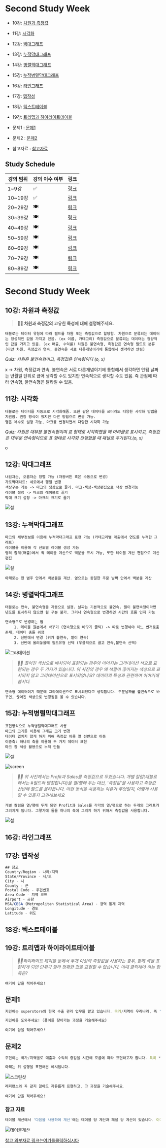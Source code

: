 # Second Study Week

- 10강: [차원과 측정값](#10강-차원과-측정값)

- 11강: [시각화](#11강-시각화)

- 12강: [막대그래프](#12강-막대그래프)

- 13강: [누적막대그래프](#13강-누적막대그래프)

- 14강: [병렬막대그래프](#14강-병렬막대그래프)

- 15강: [누적병렬막대그래프](#15강-누적병렬막대그래프)

- 16강: [라인그래프](#16강-라인그래프)

- 17강: [맵작성](#17강-맵작성)

- 18강: [텍스트테이블](#18강-텍스트테이블)

- 19강: [트리맵과 하이라이트테이블](#19강-트리맵과-하이라이트테이블)

- 문제1 : [문제1](#문제1)

- 문제2 : [문제2](#문제2)

- 참고자료 : [참고자료](#참고-자료)



## Study Schedule

| 강의 범위     | 강의 이수 여부 | 링크                                                                                                        |
|--------------|---------|-----------------------------------------------------------------------------------------------------------|
| 1~9강        |  ✅      | [링크](https://youtu.be/3ovkUe-TP1w?si=CRjj99Qm300unSWt)       |
| 10~19강      | ✅      | [링크](https://www.youtube.com/watch?v=AXkaUrJs-Ko&list=PL87tgIIryGsa5vdz6MsaOEF8PK-YqK3fz&index=75)       |
| 20~29강      | 🍽️      | [링크](https://www.youtube.com/watch?v=AXkaUrJs-Ko&list=PL87tgIIryGsa5vdz6MsaOEF8PK-YqK3fz&index=65)       |
| 30~39강      | 🍽️      | [링크](https://www.youtube.com/watch?v=e6J0Ljd6h44&list=PL87tgIIryGsa5vdz6MsaOEF8PK-YqK3fz&index=55)       |
| 40~49강      | 🍽️      | [링크](https://www.youtube.com/watch?v=AXkaUrJs-Ko&list=PL87tgIIryGsa5vdz6MsaOEF8PK-YqK3fz&index=45)       |
| 50~59강      | 🍽️      | [링크](https://www.youtube.com/watch?v=AXkaUrJs-Ko&list=PL87tgIIryGsa5vdz6MsaOEF8PK-YqK3fz&index=35)       |
| 60~69강      | 🍽️      | [링크](https://www.youtube.com/watch?v=AXkaUrJs-Ko&list=PL87tgIIryGsa5vdz6MsaOEF8PK-YqK3fz&index=25)       |
| 70~79강      | 🍽️      | [링크](https://www.youtube.com/watch?v=AXkaUrJs-Ko&list=PL87tgIIryGsa5vdz6MsaOEF8PK-YqK3fz&index=15)       |
| 80~89강      | 🍽️      | [링크](https://www.youtube.com/watch?v=AXkaUrJs-Ko&list=PL87tgIIryGsa5vdz6MsaOEF8PK-YqK3fz&index=5)        |


<!-- 여기까진 그대로 둬 주세요-->
<!-- 이 안에 들어오는 텍스트는 주석입니다. -->

# Second Study Week

## 10강: 차원과 측정값

<!-- 차원과 측정값에 관해 배우게 된 점을 적어주세요 -->

> **🧞‍♀️ 차원과 측정값의 고유한 특성에 대해 설명해주세요.**

```
태블로는 데이터 유형에 따라 필드를 차원 또는 측정값으로 할당함. 차원으로 분류되는 데이터는 정성적인 값을 가지고 있음. (ex 이름, 카테고리) 측정값으로 분류되는 데이터는 정량적인 값을 가지고 있음. (ex 매출, 수익률) 차원은 불연속형, 측정값은 연속형 필드로 분류
(다만 차원, 측정값과 연속, 불연속은 서로 다른개념이기에 통합해서 생각하면 안됨)
```

*Quiz: 차원은 불연속형이고, 측정값은 연속형이다 (o, x)*

x -> 차원, 측정값과 연속, 불연속은 서로 다른개념이기에 통합해서 생각하면 안됨 날짜는 년월일 단위로 끊어 생각할 수도 있지만 연속적으로 생각할 수도 있음. 즉 관점에 따라 연속형, 불연속형은 달라질 수 있음.

## 11강: 시각화

<!-- 시각화 관해 배우게 된 점을 적어주세요 -->
```
태블로는 데이터를 자동으로 시각화해줌. 또한 같은 데이터를 쓰더라도 다양한 시각화 방법을 지원함. 권장 방식이 있지만 다른 방법으로 변경 가능.
행은 복수로 설정 가능, 마크를 변경하면서 다양한 시각화 가능
```
*Quiz: 차원은 대부분 불연속형이며 표 형태로 시각화했을 때 머리글로 표시되고, 측정값은 대부분 연속형이므로 표 형태로 시각화 진행했을 때 패널로 추가된다.(o, x)*

o

## 12강: 막대그래프

<!-- 막대그래프에 관해 배우게 된 점을 적어주세요 -->
```
내림차순, 오름차순 정렬 가능 (자동버튼 혹은 수동으로 변경)
가로막대차트: 세로에서 행열 변경
색상구분 가능 -> 마크의 생상으로 끌기, 마크-색상-색상편집으로 색상 변경가능
레이블 설정 -> 마크의 레이블로 끌기
막대 크기 설정 -> 마크의 크기로 끌기
```

![설](./img/202409221946.png)

## 13강: 누적막대그래프

<!-- 누적막대그래프에 관해 배우게 된 점을 적어주세요 -->
```
마크의 세부정보를 이용해 누적막대그래프 표현 가능 (카테고리별 매출에서 연도를 누적한 그래프)
레이블을 이용해 각 년도별 레이블 생성 가능
행의 합계(매출)에서 퀵 테이블 계산으로 백분율 표시 가능, 또한 테이블 계산 편집으로 계산 편집
```
![설](./img/202409221959.png)

<!-- 테이블(아래로)와 테이블(옆으로)의 계산 방식을 습득해보세요. 이에 관련해 아래 참고자료도 있습니다 :) -->
```
아래로는 한 범주 안에서 백분율을 계산. 옆으로는 동일한 주문 날짜 안에서 백분율 계산
```
## 14강: 병렬막대그래프

<!-- 병렬막대그래프에 관해 배우게 된 점을 적어주세요 -->
```
태블로는 연속, 불연속형을 자동으로 설정. 날짜는 기본적으로 불연속. 월이 불연속형이라면 년도를 표시하지 않으면 월 구분 불가. 그러나 연속형으로 변경하면 시간의 흐름 인지 가능

연속형으로 변경하는 법
    1. 테이블 원본에서 바꾸기 (연속형으로 바꾸기 클릭) -> 따로 변경해야 하느 번거로움 존재, 데이터 충돌 위험
    2. 선반에서 변경 (위가 불연속, 밑이 연속)
    3. 선반에 올려놓을때 필드유형 선택 (우클릭으로 끌고 연속,불연속 선택)
```
![그라데이션](https://github.com/yousrchive/BUSINESS-INTELLIGENCE-TABLEAU/blob/main/study/img/2nd%20study/%E1%84%89%E1%85%B3%E1%84%8F%E1%85%B3%E1%84%85%E1%85%B5%E1%86%AB%E1%84%89%E1%85%A3%E1%86%BA%202024-09-12%20%E1%84%8B%E1%85%A9%E1%84%8C%E1%85%A5%E1%86%AB%201.54.19.png?raw=true)

> *🧞‍♀️ 끊어진 색상으로 배치되어 표현되는 경우와 이어지는 그라데이션 색으로 표현되는 경우 두 가지가 있습니다. 위 사진의 경우 왜 색깔이 끊어지는 색상으로 표시되지 않고 그라데이션으로 표시되었나요? 데이터의 특성과 관련하여 이야기해 봅시다.*

```
연속형 데이터이기 때문에 그라데이션으로 표시되었다고 생각합니다. 주문날짜를 불연속으로 바꾸면, 끊어진 색상으로 변경됨을 볼 수 있습니다.
```

## 15강: 누적병렬막대그래프

<!-- 누적병렬막대그래프에 관해 배우게 된 점을 적어주세요 -->
```
표현방식으로 누적병렬막대그래프 사용
마크의 크기를 이용해 그래프 크기 변경
데이터 겹치지 않게 하기 위해 측정값 이름 열 선반으로 이동
이중축: 하나의 축을 이용해 두 가지 데이터 표현
마크 창 색상 활용으로 누적 만듦
```
![설](./img/202409222038.png)

![screen](https://github.com/yousrchive/BUSINESS-INTELLIGENCE-TABLEAU/blob/main/study/img/2nd%20study/%E1%84%89%E1%85%B3%E1%84%8F%E1%85%B3%E1%84%85%E1%85%B5%E1%86%AB%E1%84%89%E1%85%A3%E1%86%BA%202024-09-12%20%E1%84%8B%E1%85%A9%E1%84%8C%E1%85%A5%E1%86%AB%201.57.52.png?raw=true)


> *🧞‍♀️ 위 사진에서는 Profit과 Sales를 측정값으로 두었습니다.  개별 칼럼(태블로에서는 #필드라 명칭합니다)을 열/행에 두는 대신, '측정값'을 사용하고 측정값 선반에 필드를 올려둡니다. 이런 방식을 사용하는 이유가 무엇일지, 어떻게 사용할 수 있을지 고민해보세요*

```
개별 칼럼을 열/행에 두게 되면 Profit과 Sales를 각각의 열/행으로 하는 두개의 그래프가 그려지게 됩니다. 그렇기에 둘을 하나의 축에 그리게 하기 위해서 측정값을 사용합니다.
```
![설](./img/202409222101.png)
<!-- 정답은 없습니다 -->

## 16강: 라인그래프

<!-- 라인그래프에 관해 배우게 된 점을 적어주세요 -->


## 17강: 맵작성

<!-- 맵차트 관해 배우게 된 점을 적어주세요 -->

```js
## 참고
Country/Region - 나라/지역
State/Province - 시/도
City - 시
County - 군
Postal Code - 우편번호
Area Code - 지역 코드
Airport - 공항
MSA/CBSA (Metropolitan Statistical Area) - 광역 통계 지역
Longitude - 경도
Latitude - 위도
```

## 18강: 텍스트테이블

<!-- 텍스트테이블에 관해 배우게 된 점을 적어주세요-->

## 19강: 트리맵과 하이라이트테이블

> *🧞‍♀️하이라이트 테이블 등에서 두개 이상의 측정값을 사용하는 경우, 함께 색을 표현하게 되면 단위가 달라 정확한 값을 표현할 수 없습니다. 이때 클릭해야 하는 항목은?*

```
여기에 답을 적어주세요!
```


## 문제1

```js
지민이는 superstore의 한국 수출 관리 업무를 맡고 있습니다. 국가/지역이 우리나라, 즉 'South Korea'인 데이터만을 필터링하여, 상품 하위범주 별로 각 하위범주가 매출의 비율 중 얼마만큼을 차지하는지를 트리맵으로 확인하고 싶습니다. 트리맵의 각 네모 안에 표시되는 텍스트에는 **해당 범주의 이름과 전체에서 해당 범주가 차지하는 비율**이 표시되었으면 합니다.

지민이를 도와주세요! (풀이를 찾아가는 과정을 기술해주세요)
```

```
여기에 답을 적어주세요!
```

## 문제2

```js
주현이는 국가/지역별로 매출과 수익의 증감을 시간에 흐름에 따라 표현하고자 합니다. 특히 **한국/중국/일본**을 비교하고자 해당 3국을 남기고 필터링했고, 3개 국가를 매출과 수익이라는 두 가지 지표로 확인해보았습니다.

아래는 위 설명을 표현해본 예시입니다.
```

![스크린샷](
https://github.com/yousrchive/BUSINESS-INTELLIGENCE-TABLEAU/blob/main/study/img/3rd%20study/%E1%84%89%E1%85%B3%E1%84%8F%E1%85%B3%E1%84%85%E1%85%B5%E1%86%AB%E1%84%89%E1%85%A3%E1%86%BA%202024-09-12%20%E1%84%8B%E1%85%A9%E1%84%92%E1%85%AE%203.13.22.png?raw=true)

```js
레퍼런스와 꼭 같지 않아도 자유롭게 표현하고, 그 과정을 기술해주세요.
```

```
여기에 답을 적어주세요!
```

### 참고 자료

```js
테이블 계산에서 '다음을 사용하여 계산'에는 테이블 당 계산과 패널 당 계산이 있습니다. 이에 대해 이해하는 것이 꼭 필요하기 때문에, 외부 레퍼런스를 참고하여 이 단계에서 꼭! 학습 후, 넘어가주세요 :)
```

![테이블계산](https://velog.velcdn.com/images/eunsuh/post/8a56ab15-930d-4ad6-b5ab-74513863115f/image.png
)

[참고 외부자료 링크는여기를클릭하십시다](https://velog.io/@eunsuh/Tableau-%EB%A0%88%EB%B2%A8UP-%EA%B0%95%EC%9D%98-%EC%A0%95%EB%A6%AC-1-%ED%85%8C%EC%9D%B4%EB%B8%94-%EA%B3%84%EC%82%B0)
